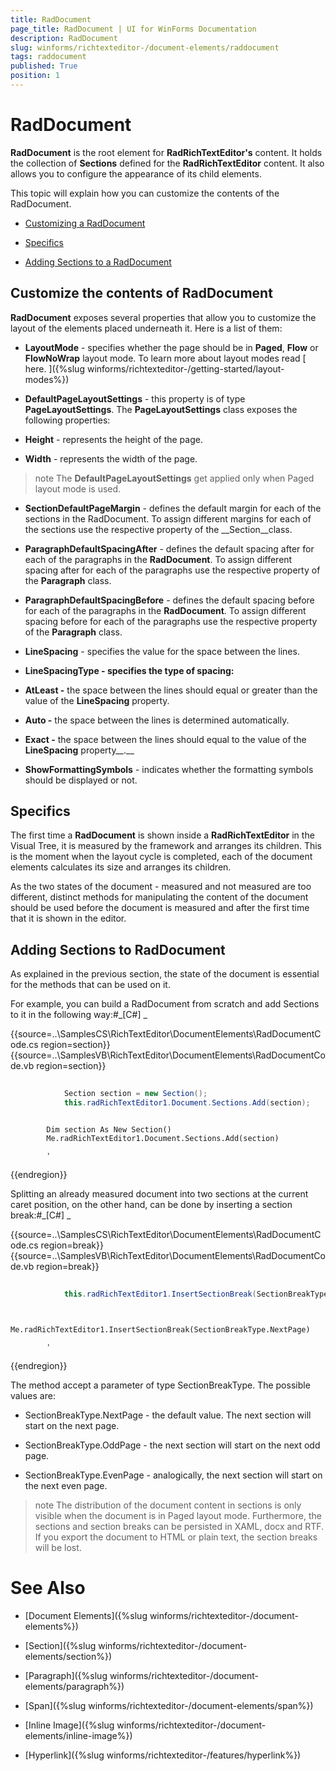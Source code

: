 ```yaml
---
title: RadDocument
page_title: RadDocument | UI for WinForms Documentation
description: RadDocument
slug: winforms/richtexteditor-/document-elements/raddocument
tags: raddocument
published: True
position: 1
---
```


# RadDocument



__RadDocument__ is the root element for __RadRichTextEditor's__ content. It holds the collection of __Sections__ 
        defined for the __RadRichTextEditor__ content. It also allows you to configure the appearance of its child elements.
      

This topic will explain how you can customize the contents of the RadDocument.

* [Customizing a RadDocument](#customize-the-contents-of-raddocument)

* [Specifics](#specifics)

* [Adding Sections to a RadDocument](#adding-sections-to-raddocument)

## Customize the contents of RadDocument

__RadDocument__ exposes several properties that allow you to customize the layout of the elements placed underneath it. Here is a list of them:
        

* __LayoutMode__ - specifies whether the page should be in __Paged__, __Flow__ or 
              __FlowNoWrap__ layout mode. To learn more about layout modes read   [
                here.
              ]({%slug winforms/richtexteditor-/getting-started/layout-modes%})

* __DefaultPageLayoutSettings__ - this property is of type __PageLayoutSettings__. The 
              __PageLayoutSettings__ class exposes the following properties:
            

* __Height__ - represents the height of the page.
                

* __Width__ - represents the width of the page.
                

>note The __DefaultPageLayoutSettings__ get applied only when Paged layout mode is used.
>


* __SectionDefaultPageMargin__ - defines the default margin for each of the sections in the RadDocument.
              To assign different margins for each of the sections use the respective property of the __Section__class.
            

* __ParagraphDefaultSpacingAfter__ - defines the default spacing after for each of the paragraphs in the 
              __RadDocument__. To assign different spacing after for each of the paragraphs use the respective property of the 
              __Paragraph__ class.
            

* __ParagraphDefaultSpacingBefore__ - defines the default spacing before for each of the paragraphs in the 
              __RadDocument__. To assign different spacing before for each of the paragraphs use the respective property of the
              __Paragraph__ class.
            

* __LineSpacing__ - specifies the value for the space between the lines.
            

* __LineSpacingType - specifies the type of spacing:__

* __AtLeast -__ the space between the lines should equal or greater than the value of the 
                  __LineSpacing__ property.
                

* __Auto -__ the space between the lines is determined automatically.
                

* __Exact -__ the space between the lines should equal to the value of the __LineSpacing__ 
                  property__.__

* __ShowFormattingSymbols__ - indicates whether the formatting symbols should be displayed or not.
            

## Specifics

The first time a __RadDocument__ is shown inside a __RadRichTextEditor__ in the Visual Tree, it is 
          measured by the framework and arranges its children.
          This is the moment when the layout cycle is completed, each of the document elements calculates its size and arranges its children.
        

As the two states of the document - measured and not measured are too different, distinct methods for manipulating the content of the document
          should be used before the document is measured and
          after the first time that it is shown in the editor.
        

## Adding Sections to RadDocument

As explained in the previous section, the state of the document is essential for the methods that can be used on it.

For example, you can build a RadDocument from scratch and add Sections to it in the following way:#_[C#] _

	



{{source=..\SamplesCS\RichTextEditor\DocumentElements\RadDocumentCode.cs region=section}} 
{{source=..\SamplesVB\RichTextEditor\DocumentElements\RadDocumentCode.vb region=section}} 

````C#
            
            Section section = new Section();
            this.radRichTextEditor1.Document.Sections.Add(section);
````
````VB.NET

        Dim section As New Section()
        Me.radRichTextEditor1.Document.Sections.Add(section)

        '
````

{{endregion}} 




Splitting an already measured document into two sections at the current caret position, on the other hand, can be done by inserting a section break:#_[C#] _

	



{{source=..\SamplesCS\RichTextEditor\DocumentElements\RadDocumentCode.cs region=break}} 
{{source=..\SamplesVB\RichTextEditor\DocumentElements\RadDocumentCode.vb region=break}} 

````C#
            
            this.radRichTextEditor1.InsertSectionBreak(SectionBreakType.NextPage);
````
````VB.NET

        Me.radRichTextEditor1.InsertSectionBreak(SectionBreakType.NextPage)

        '
````

{{endregion}} 




The method accept a parameter of type SectionBreakType. The possible values are:

* SectionBreakType.NextPage - the default value. The next section will start on the next page.

* SectionBreakType.OddPage - the next section will start on the next odd page.

* SectionBreakType.EvenPage - analogically, the next section will start on the next even page.

>note The distribution of the document content in sections is only visible when the document is in Paged layout mode.
            Furthermore, the sections and section breaks can be persisted in XAML, docx and RTF. If you export the document to HTML or plain text, the section breaks will be lost.
>


# See Also

 * [Document Elements]({%slug winforms/richtexteditor-/document-elements%})

 * [Section]({%slug winforms/richtexteditor-/document-elements/section%})

 * [Paragraph]({%slug winforms/richtexteditor-/document-elements/paragraph%})

 * [Span]({%slug winforms/richtexteditor-/document-elements/span%})

 * [Inline Image]({%slug winforms/richtexteditor-/document-elements/inline-image%})

 * [Hyperlink]({%slug winforms/richtexteditor-/features/hyperlink%})
